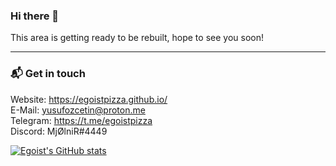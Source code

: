 ### Hi there 👋

This area is getting ready to be rebuilt, hope to see you soon!

---

### 📬 Get in touch

Website: https://egoistpizza.github.io/   
E-Mail: yusufozcetin@proton.me           
Telegram: https://t.me/egoistpizza   
Discord: MjØlniR#4449   

[![Egoist's GitHub stats](https://github-readme-stats.vercel.app/api?username=egoistpizza)](https://github.com/anuraghazra/github-readme-stats)
